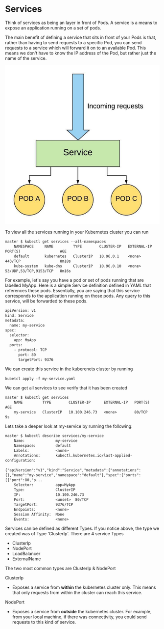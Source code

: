 # Services

Think of services as being an layer in front of Pods. A service is a means to expose an application running on a set of pods.

The main benefit of defining a service that sits in front of your Pods is that, rather than having to send requests to a specific Pod,
you can send requests to a service which will forward it on to an available Pod. This means we don't have to know the IP address of the Pod, but rather just the name of the service.

![Kubernetes Service Diagram](images/kube-services.jpeg?raw=true "Kubernetes Services")

To view all the services running in your Kubernetes cluster you can run

```
master $ kubectl get services --all-namespaces
    NAMESPACE     NAME         TYPE        CLUSTER-IP   EXTERNAL-IP   PORT(S)                  AGE
    default       kubernetes   ClusterIP   10.96.0.1    <none>        443/TCP                  8m18s
    kube-system   kube-dns     ClusterIP   10.96.0.10   <none>        53/UDP,53/TCP,9153/TCP   8m16s
```

For example, let's say you have a pod or set of pods running that are labelled MyApp. Here is a simple Service definition defined in YAML that references these pods.
Essentially, you are saying that this service corresponds to the application running on those pods. Any query to this service, will be forwarded to these pods.

```
apiVersion: v1
kind: Service
metadata:
  name: my-service
spec:
  selector:
    app: MyApp
  ports:
    - protocol: TCP
      port: 80
      targetPort: 9376
```

We can create this service in the kuberenets cluster by running

```kubetcl apply -f my-service.yaml```

We can get all services to see verify that it has been created
```
master $ kubectl get services
    NAME         TYPE        CLUSTER-IP      EXTERNAL-IP   PORT(S)   AGE
    my-service   ClusterIP   10.100.246.73   <none>        80/TCP    9s
```

Lets take a deeper look at my-service by running the following:
```
master $ kubectl describe services/my-service
    Name:              my-service
    Namespace:         default
    Labels:            <none>
    Annotations:       kubectl.kubernetes.io/last-applied-configuration:
                         {"apiVersion":"v1","kind":"Service","metadata":{"annotations":{},"name":"my-service","namespace":"default"},"spec":{"ports":[{"port":80,"p...
    Selector:          app=MyApp
    Type:              ClusterIP
    IP:                10.100.246.73
    Port:              <unset>  80/TCP
    TargetPort:        9376/TCP
    Endpoints:         <none>
    Session Affinity:  None
    Events:            <none>
```

Services can be defined as different Types. If you notice above, the type we created was of Type 'ClusterIp'. There are 4 service Types
- ClusterIp
- NodePort
- LoadBalancer
- ExternalName


The two most common types are ClusterIp & NodePort

ClusterIp
- Exposes a service from **within** the kubernetes cluster only. This means that only requests from within the cluster can reach this service.

NodePort
- Exposes a service from **outside** the kubernetes cluster. For example, from your local machine, if there was connectivity, you could send requests to this
kind of service.





